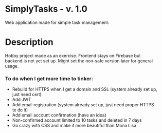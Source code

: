 # SimplyTasks - v. 1.0

Web application made for simple task management.

# Description

Hobby project made as an exercise.
Frontend stays on Firebase but backend is not yet set up.
Might set the non-safe version later for general usage.

### To do when I get more time to tinker:

-   Rebuild for HTTPS when I get a domain and SSL (system already set up, just need cert)
-   Add JWT
-   Add email registration (system already set up, just need proper HTTPS to do it)
-   Add email account confirmation (have an idea)
-   Non-confirmed account limited to 10 tasks and deleted in 7 days
-   Go crazy with CSS and make it more beautiful than Mona Lisa
